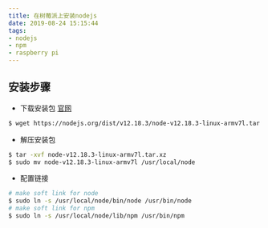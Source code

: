 ```yaml
---
title: 在树莓派上安装nodejs
date: 2019-08-24 15:15:44
tags:
- nodejs
- npm
- raspberry pi
---
```

## 安装步骤
- 下载安装包 [官网](https://nodejs.org/en/download/)
``` bash
$ wget https://nodejs.org/dist/v12.18.3/node-v12.18.3-linux-armv7l.tar.xz
```

- 解压安装包
``` bash
$ tar -xvf node-v12.18.3-linux-armv7l.tar.xz
$ sudo mv node-v12.18.3-linux-armv7l /usr/local/node
```

- 配置链接
``` bash
# make soft link for node
$ sudo ln -s /usr/local/node/bin/node /usr/bin/node
# make soft link for npm
$ sudo ln -s /usr/local/node/lib/npm /usr/bin/npm
```

